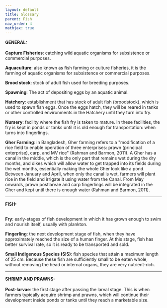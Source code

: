 ```yaml
---
layout: default
title: Glossary
parent: Fish
nav_order: 4
mathjax: true
---
```


<b>GENERAL:</b> <br> <br>
<b>Capture Fisheries</b>: catching wild aquatic organisms for subsistence or commercial purposes. <br>

<b>Aquaculture</b>: also known as fish farming or culture fisheries, it is the farming of aquatic organisms for subsistence or commercial purposes. <br>



<b>Brood stock</b>: stock of adult fish used for breeding purposes. <br>

<b>Spawning</b>: The act of depositing eggs by an aquatic animal. <br>

<b>Hatchery</b>: establishment that has stock of adult fish (broodstock), which is used to spawn fish eggs. Once the eggs hatch, they will be reared in tanks or other controlled environments in the Hatchery until they turn into fry. <br>

<b>Nursery</b>: facility where the fish fry is taken to mature. In these facilities, the fry is kept in ponds or tanks until it is old enough for transportation: when turns into fingerlings. <br>

<b>Gher Farming</b>: in Bangladesh, Gher farming refers to a "modification of  a  rice field to enable  operation of three enterprises:  prawn  (principal  enterprise),  carp,  and  MV rice" (Rahman and Barmon, 2011). A Gher has a canal in the middle, which is the only part that remains wet during the dry months, and dikes which will allow water to get trapped into its fields during the wet months, essentially making the whole Gher look like a pond. Between January and April, when only the canal is wet, farmers will plant rice in the field and irrigate it using water from the Canal. From May onwards, prawn postlarvae and carp fingerlings will be integrated in the Gher and kept until there is enough water (Rahman and Barmon, 2011).

<hr>
<b>FISH:</b> <br> <br>

<b>Fry</b>: early-stages of fish development in which it has grown enough to swim and nourish itself, usually with plankton.  <br>

 <b>Fingerling</b>: the next development stage of fish, when they have approximately reached the size of a human finger. At this stage, fish has better survival rate, so it is ready to be transported and sold. <br>

<b>Small Indigenous Species (SIS)</b>: fish species that attain a maximum length of 25 cm. Because these fish are sufficiently small to be eaten whole, without removing the head or internal organs, they are very nutrient-rich. 
<br>

<hr>
<b>SHRIMP AND PRAWNS:</b>
<br><br>
<b>Post-larvae</b>: the first stage after passing the larval stage. This is when farmers typically acquire shrimp and prawns, which will continue their development inside ponds or tanks until they reach a marketable size. <br>





